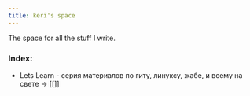 ```yaml
---
title: keri's space
---
```

The space for all the stuff I write.

### Index:
- Lets Learn - серия материалов по гиту, линуксу, жабе, и всему на свете -> [[]]